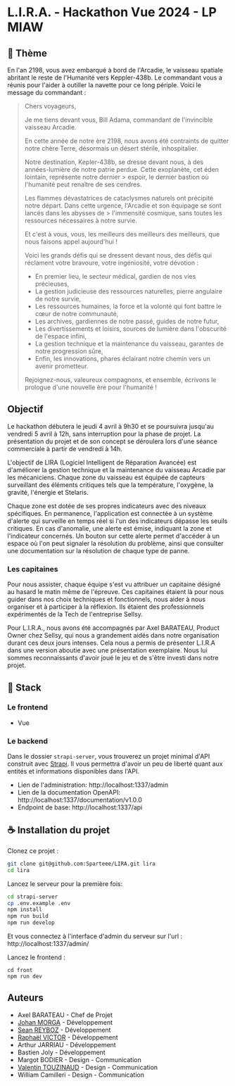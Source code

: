 # L.I.R.A. - Hackathon Vue 2024 - LP MIAW
## 🚀 Thème

En l'an 2198, vous avez embarqué à bord de l'Arcadie, le vaisseau spatiale abritant le reste de l'Humanité vers Keppler-438b. Le commandant vous a réunis pour l'aider à outiller la navette pour ce long périple. Voici le message du commandant :

> Chers voyageurs,
>
> Je me tiens devant vous, Bill Adama, commandant de l'invincible vaisseau Arcadie.
>
> En cette année de notre ère 2198, nous avons été contraints de quitter notre chère Terre, désormais un désert stérile, inhospitalier.
>
> Notre destination, Kepler-438b, se dresse devant nous, à des années-lumière de notre patrie perdue. Cette exoplanète, cet éden lointain, représente notre dernier > espoir, le dernier bastion où l'humanité peut renaître de ses cendres.
>
> Les flammes dévastatrices de cataclysmes naturels ont précipité notre départ. Dans cette urgence, l'Arcadie et son équipage se sont lancés dans les abysses de > l'immensité cosmique, sans toutes les ressources nécessaires à notre survie.
>
> Et c'est à vous, vous, les meilleurs des meilleurs des meilleurs, que nous faisons appel aujourd'hui !
>
> Voici les grands défis qui se dressent devant nous, des défis qui réclament votre bravoure, votre ingéniosité, votre dévotion :
>
> - En premier lieu, le secteur médical, gardien de nos vies précieuses,
> - La gestion judicieuse des ressources naturelles, pierre angulaire de notre survie,
> - Les ressources humaines, la force et la volonté qui font battre le cœur de notre communauté,
> - Les archives, gardiennes de notre passé, guides de notre futur,
> - Les divertissements et loisirs, sources de lumière dans l'obscurité de l'espace infini,
> - La gestion technique et la maintenance du vaisseau, garantes de notre progression sûre,
> - Enfin, les innovations, phares éclairant notre chemin vers un avenir prometteur.
>
> Rejoignez-nous, valeureux compagnons, et ensemble, écrivons le prologue d'une nouvelle ère pour l'humanité !

## Objectif

Le hackathon débutera le jeudi 4 avril à 9h30 et se poursuivra jusqu'au vendredi 5 avril à 12h, sans interruption pour la phase de projet. La présentation du projet et de son concept se déroulera lors d'une séance commerciale à partir de vendredi à 14h.

L'objectif de LIRA (Logiciel Intelligent de Réparation Avancée) est d'améliorer la gestion technique et la maintenance du vaisseau Arcadie par les mécaniciens. Chaque zone du vaisseau est équipée de capteurs surveillant des éléments critiques tels que la température, l'oxygène, la gravité, l'énergie et Stelaris.

Chaque zone est dotée de ses propres indicateurs avec des niveaux spécifiques. En permanence, l'application est connectée à un système d'alerte qui surveille en temps réel si l'un des indicateurs dépasse les seuils critiques. En cas d'anomalie, une alerte est émise, indiquant la zone et l'indicateur concernés. Un bouton sur cette alerte permet d'accéder à un espace où l'on peut signaler la résolution du problème, ainsi que consulter une documentation sur la résolution de chaque type de panne.

### Les capitaines

Pour nous assister, chaque équipe s'est vu attribuer un capitaine désigné au hasard le matin même de l'épreuve. Ces capitaines étaient là pour nous guider dans nos choix techniques et fonctionnels, nous aider à nous organiser et à participer à la réflexion. Ils étaient des professionnels expérimentés de la Tech de l'entreprise Sellsy.

Pour L.I.R.A., nous avons été accompagnés par Axel BARATEAU, Product Owner chez Sellsy, qui nous a grandement aidés dans notre organisation durant ces deux jours intenses. Cela nous a permis de présenter L.I.R.A dans une version aboutie avec une présentation exemplaire. Nous lui sommes reconnaissants d'avoir joué le jeu et de s'être investi dans notre projet.

## 📂 Stack

### Le frontend

- Vue

### Le backend

Dans le dossier `strapi-server`, vous trouverez un projet minimal d'API construit avec [Strapi](https://strapi.io/). Il vous permettra d'avoir un peu de liberté quant aux entités et informations disponibles dans l'API.

- Lien de l'administration: http://localhost:1337/admin
- Lien de la documentation OpenAPI: http://localhost:1337/documentation/v1.0.0
- Endpoint de base: http://localhost:1337/api

## ☕ Installation du projet

Clonez ce projet :

```bash
git clone git@github.com:Sparteee/LIRA.git lira
cd lira
```


Lancez le serveur pour la première fois:

```bash
cd strapi-server
cp .env.example .env
npm install
npm run build
npm run develop
```

Et vous connectez à l'interface d'admin du serveur sur l'url : http://localhost:1337/admin/

Lancez le frontend :

```
cd front
npm run dev
```

## Auteurs

 - Axel BARATEAU - Chef de Projet
 - [Johan MORGA](https://github.com/JohanMorga) - Développement
 - [Sean REYBOZ](https://github.com/SeanReyboz/) - Développement
 - [Raphaël VICTOR](https://github.com/Sparteee) - Développement
 - Arthur JARRIAU - Développement
 - Bastien Joly - Développement
 - Margot BODIER - Design - Communication
 - [Valentin TOUZINAUD](https://github.com/ValentinTouzinaud) - Design - Communication
 - William Camilleri - Design - Communication


